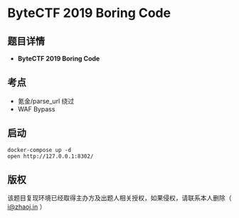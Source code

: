# ByteCTF 2019 Boring Code

## 题目详情

- **ByteCTF 2019 Boring Code**

## 考点

- 氪金/parse_url 绕过
- WAF Bypass

## 启动

    docker-compose up -d
    open http://127.0.0.1:8302/

## 版权

该题目复现环境已经取得主办方及出题人相关授权，如果侵权，请联系本人删除（ i@zhaoj.in ）
